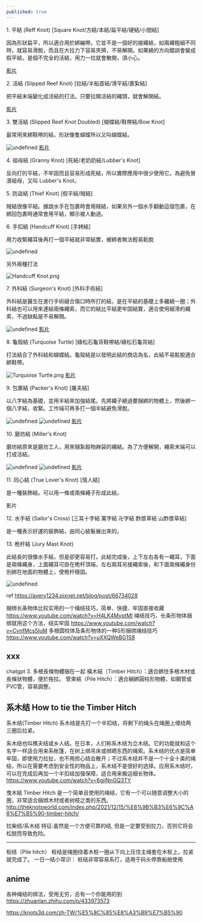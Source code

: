 ```yaml
---
published: true
---
```

1\. 平結 (Reff Knot) [Square Knot/方結/本結/扁平結/硬結/小間結]

因為形狀扁平，所以適合用於綁繃帶。它並不是一個好的接繩結，如兩繩粗細不同時，就容易滑脫，而且在大拉力下容易夾擠，不易解開。如果繞的方向錯誤會變成假平結，是個不完全的活結，用力一拉就會散開，須小心。

[影片](https://www.youtube.com/watch?v=ym7lUhZblXk&list=PLGOspDruEadDDP9ZQteIoYl_CItO0QomF&index=5)

2\. 活結 (Slipped Reef Knot) [拉結/半船首結/滑平結/裹紮結]

把平結末端變化成活結的打法。只要拉開活結的繩頭，就會解開結。

[影片](https://www.youtube.com/watch?v=NpzvXA-whMQ&list=PLGOspDruEadDDP9ZQteIoYl_CItO0QomF&index=8)

3\. 雙活結 (Slipped Reef Knot Doubled) [蝴蝶結/鞋帶結/Bow Knot]

最常用來綁鞋帶的結，形狀像隻蝴蝶所以又叫蝴蝶結。

![undefined](https://imageproxy.pixnet.cc/imgproxy?url=https://www.fieggen.com/Dont_Link/IanKnot6.gif "undefined") [影片](https://www.youtube.com/watch?v=EP6lDBxGoP8&list=PLGOspDruEadDDP9ZQteIoYl_CItO0QomF&index=16)

4\. 祖母結 (Granny Knot) [死結/老奶奶結/Lubber's Knot]

反向打的平結，不牢固而且容易形成死結，所以實際應用中很少使用它。為避免冒瀆祖母，又叫 Lubber's Knot。

5\. 防盜結 (Thief Knot) [假平結/賊結]

賊結很像平結。據說水手在包裹時會用賊結，如果另外一個水手翻動這個包裹，在綁回包裹時通常會用平結，顯示被人動過。

6\. 手扣結 (Handcuff Knot) [手銬結]

用力收緊繩耳後再打一個平結就非常結實，被綁者無法輕易鬆脫

![undefined](https://imageproxy.pixnet.cc/imgproxy?url=https://www.101knots.com/wp-content/uploads/2016/08/Tutorial-on-Tying-a-Handcuff-Knot.jpg&width=345&height=261 "undefined")

另外兩種打法

![Handcuff Knot.png](https://imageproxy.pixnet.cc/imgproxy?url=https://pic.pimg.tw/avery1234/1528184653-3765444556.png&width=436&height=125 "Handcuff Knot.png")

7\. 外科結 (Surgeon's Knot) [外科手術結]

外科結是醫生在進行手術縫合傷口時所打的結，是在平結的基礎上多纏繞一圈；外科結也可以用來連結兩條繩索，而它的結比平結更牢固結實，適合使用細滑的繩索，不過缺點是不易解開。

![undefined](https://imageproxy.pixnet.cc/imgproxy?url=https://upload.wikimedia.org/wikipedia/commons/8/83/Surgeon%27s_knot_%28tying%29.jpg&width=337&height=153 "undefined") [影片](https://www.youtube.com/watch?v=6GOwCm0SpCw&index=17&list=PLGOspDruEadDDP9ZQteIoYl_CItO0QomF)

8\. 龜殼結 (Turquoise Turtle) [綠松石龜背鞋帶結/綠松石龜背結]

打法結合了外科結和蝴蝶結。龜殼結是以發明此結的商店為名，此結不易鬆脫適合綁鞋帶。

![Turquoise Turtle.png](https://imageproxy.pixnet.cc/imgproxy?url=https://pic.pimg.tw/avery1234/1524328592-1070351185.png&width=333&height=184 "Turquoise Turtle.png") [影片](https://www.youtube.com/watch?v=EV4NeKCgpRk&list=PLGOspDruEadDDP9ZQteIoYl_CItO0QomF&index=66)

9\. 包裹結 (Packer's Knot) [屠夫結]

以八字結為基礎，並用半結來加強結尾。先將繩子繞過要捆綁的物體上，然後綁一個八字結，收緊。工作端可再多打一個半結避免滑脫。

![undefined](https://imageproxy.pixnet.cc/imgproxy?url=https://i.pinimg.com/originals/18/40/ef/1840ef55c7cea548a4d3479ff5147f49.jpg&width=316&height=439 "undefined") ![undefined](https://imageproxy.pixnet.cc/imgproxy?url=https://i.ytimg.com/vi/ykSs2Sye7u0/hqdefault.jpg&width=292&height=219 "undefined") [影片](https://www.youtube.com/watch?v=rUophMxr1n8&list=PLGOspDruEadDDP9ZQteIoYl_CItO0QomF&index=60)

10\. 磨坊結 (Miller's Knot)

磨坊結原來是磨坊工人，用來捆紮穀物麻袋的繩結。為了方便解開，繩索末端可以打成活結。

![undefined](https://imageproxy.pixnet.cc/imgproxy?url=https://upload.wikimedia.org/wikipedia/commons/e/e6/Millers-Knot-ABOK-1241.jpg&width=200&height=200 "undefined") ![undefined](https://imageproxy.pixnet.cc/imgproxy?url=https://upload.wikimedia.org/wikipedia/commons/d/d5/Millers-Knot-ABOK-1242.jpg&width=200&height=200 "undefined") [影片](https://www.youtube.com/watch?v=3iH1vRa4gAI&list=PLGOspDruEadDDP9ZQteIoYl_CItO0QomF&index=81)

11\. 同心結 (True Lover's Knot) [情人結]

是一種裝飾結。可以用一條或兩條繩子形成此結。

影片

12\. 水手結 (Sailor's Cross) [三耳十字結 萬字結 卍字結 酢漿草結 山酢漿草結]

是一種表示好運的裝飾結，由同心結髮展出來的。

13\. 桅杆結 (Jury Mast Knot)

此結長的很像水手結，但是卻更容易打。此結完成後，上下左右各有一繩耳，下面是兩條繩身，上面繩耳可掛在桅杆頂端，左右兩耳另接繩索後，和下面兩條繩身份別綁在地面的物體上，使桅杆穩固。

![undefined](https://imageproxy.pixnet.cc/imgproxy?url=https://g.udn.com.tw/upfiles/B_SU/surpanp/PSN_PHOTO/470/f_7953470_1.jpg&width=370&height=222 "undefined")

ref
https://avery1234.pixnet.net/blog/post/66734028

捆绑长条物体比较实用的一个绳结技巧，简单、快捷、牢固直接收藏
  https://www.youtube.com/watch?v=H4LK4MyptMI
绳结技巧，长条形物体捆绑就用这个方法，结实牢固
  https://www.youtube.com/watch?v=CvnfMcs5IuM
多根圆柱体及条形物体的一种S形捆绑绳结技巧
  https://www.youtube.com/watch?v=uXXQWeBG1S8

## xxx
chatgpt
3. 多根長條物體捆在一起
橫木結（Timber Hitch）：適合綁住多根木材或長條狀物體，便於拖拉。
管束結（Pile Hitch）：適合綑綁圓柱形物體，如鋼管或PVC管，容易調整。

## 系木结 How to tie the Timber Hitch
系木结(Timber Hitch)
系木结是先打一个半扣结，将剩下的绳头在绳圈上缠绕两三圈后拉紧。

   系木结也叫樵夫结或乡人结。在日本，人们称系木结为立木结。它的功能就和这个名字一样适合用来系帐篷，在树上绑吊床或绑晒东西的绳索。系木结的优点是简单牢固，即使用力拉扯，也不用担心结会散开；不过系木结并不是一个十全十美的绳结，所以在需要考虑到安全性的物品上，系木结不是很好的选择。应用系木结时，可以在完成后再加一个半扣结加强保障，适合用来搬运细长物体。
  https://www.youtube.com/watch?v=6gjiNnGQ3TY
  
曳木結 Timber Hitch
是一个简单且使用的绳结，它有一个可以随意调整大小的圈，非常适合捆绑木材或者树枝之类的东西。
  http://theknotsworld.com/index.php/2021/12/15/%E6%9B%B3%E6%9C%A8%E7%B5%90-timber-hitch/
  
拉柴结/系木结
特征:虽然是一个方便可靠的结, 但是一定要受到拉力，否则它将会松脱而导致危险。
  
---
桩结（Pile hitch） 桩结是绳圈绕着木桩一圈从下向上压住主绳套在木桩上，拉紧就完成了。 一日一结小常识： 桩结非常容易系打，适用于码头停靠船舶使用

## anime
各种绳结的绑法，受用无穷，总有一个你能用的到
  https://zhuanlan.zhihu.com/p/433973573
  
https://knots3d.com/zh-TW/%E5%8C%85%E8%A3%B9%E7%B5%90
